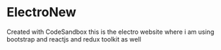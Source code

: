 # ElectroNew
Created with CodeSandbox
this is the electro website where i am using bootstrap and reactjs and redux toolkit as well
